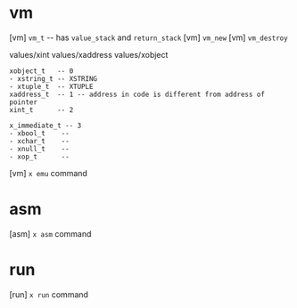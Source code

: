 # vm

[vm] `vm_t` -- has `value_stack` and `return_stack`
[vm] `vm_new`
[vm] `vm_destroy`

values/xint
values/xaddress
values/xobject

```
xobject_t   -- 0
- xstring_t -- XSTRING
- xtuple_t  -- XTUPLE
xaddress_t  -- 1 -- address in code is different from address of pointer
xint_t      -- 2

x_immediate_t -- 3
- xbool_t    --
- xchar_t    --
- xnull_t    --
- xop_t      --
```

[vm] `x emu` command

# asm

[asm] `x asm` command

# run

[run] `x run` command
